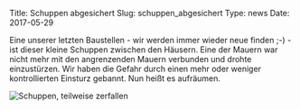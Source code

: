 Title: Schuppen abgesichert
Slug: schuppen_abgesichert
Type: news
Date: 2017-05-29

<p>Eine unserer letzten Baustellen - wir werden immer wieder neue finden ;-)
- ist dieser kleine Schuppen zwischen den Häusern. Eine der Mauern war
nicht mehr mit den angrenzenden Mauern verbunden und drohte
einzustürzen. Wir haben die Gefahr durch einen mehr oder weniger
kontrollierten Einsturz gebannt. Nun heißt es aufräumen.</p>

<img src="/images/17_mai.png" alt="Schuppen, teilweise zerfallen"/>

